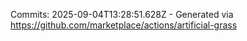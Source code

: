 Commits: 2025-09-04T13:28:51.628Z - Generated via https://github.com/marketplace/actions/artificial-grass
<br>
